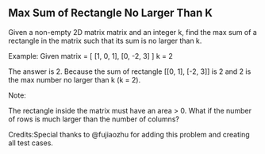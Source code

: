 Max Sum of Rectangle No Larger Than K 
---

Given a non-empty 2D matrix matrix and an integer k, find the max sum of a rectangle in the matrix such that its sum is no larger than k.

Example:
Given matrix = [
  [1,  0, 1],
  [0, -2, 3]
]
k = 2



The answer is 2. Because the sum of rectangle [[0, 1], [-2, 3]] is 2 and 2 is the max number no larger than k (k = 2).

Note:

The rectangle inside the matrix must have an area > 0.
What if the number of rows is much larger than the number of columns?



Credits:Special thanks to @fujiaozhu for adding this problem and creating all test cases.

